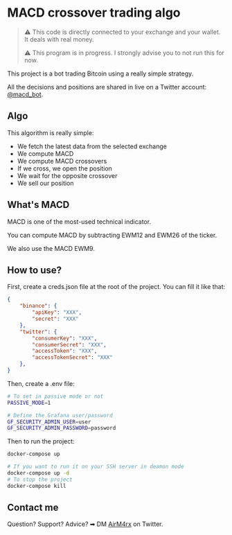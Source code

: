 # MACD crossover trading algo

> ⚠️ This code is directly connected to your exchange and your wallet. It deals with real money.
>
> ⚠️ This program is in progress. I strongly advise you to not run this for now.

This project is a bot trading Bitcoin using a really simple strategy.

All the decisions and positions are shared in live on a Twitter account: [@macd_bot](https://twitter.com/bot_macd).

## Algo

This algorithm is really simple:

- We fetch the latest data from the selected exchange
- We compute MACD
- We compute MACD crossovers
- If we cross, we open the position
- We wait for the opposite crossover
- We sell our position

## What's MACD

MACD is one of the most-used technical indicator.

You can compute MACD by subtracting EWM12 and EWM26 of the ticker.

We also use the MACD EWM9.

## How to use?

First, create a creds.json file at the root of the project. You can fill it like that:

```json
{
	"binance": {
		"apiKey": "XXX",
		"secret": "XXX"
	},
	"twitter": {
		"consumerKey": "XXX",
		"consumerSecret": "XXX",
		"accessToken": "XXX",
		"accessTokenSecret": "XXX"
	},
}
```

Then, create a .env file:
```sh
# To set in passive mode or not
PASSIVE_MODE=1

# Define the Grafana user/password
GF_SECURITY_ADMIN_USER=user
GF_SECURITY_ADMIN_PASSWORD=password
```

Then to run the project:
```sh
docker-compose up

# If you want to run it on your SSH server in deamon mode
docker-compose up -d
# To stop the project
docker-compose kill
```

## Contact me

Question? Support? Advice? ➡ DM [AirM4rx](https://twitter.com/AirM4rx) on Twitter.
